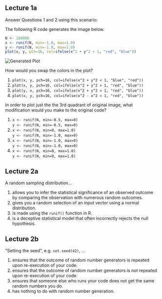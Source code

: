 ## Lecture 1a

Answer Questions 1 and 2 using this scenario:

The following R code generates the image below.
```R
N <- 100000
x <- runif(N, min=-1.0, max=1.0)
y <- runif(N, min=-1.0, max=1.0)
plot(x, y, pch=16, col=ifelse(x^2 + y^2 < 1, "red", "blue"))
```
![Generated Plot](https://raw.githubusercontent.com/rmhorton/statprog/master/week_01_teach_yourself_R/01b_literate_programming-figure/more_darts.png)

How would you swap the colors in the plot?

1. `plot(x, y, pch=16, col=ifelse(x^2 + y^2 < 1, "blue", "red"))`
2. `plot(x, y, pch=16, col=ifelse(x^2 + y^2 > 1, "red", "blue"))`
3. `plot(y, x, pch=16, col=ifelse(x^2 + y^2 > 1, "red", "blue"))`
4. `plot(x, y, pch=16, col=ifelse(x^2 - x^2 < 1, "red", "blue"))`

In order to plot just the the 3rd quadrant of original image, what modification
would you make to the original code?

1. `x <- runif(N, min=-0.5, max=0)`  
   `y <- runif(N, min=-0.5, max=0)`
2. `x <- runif(N, min=0, max=1.0)`  
   `y <- runif(N, min=-1.0, max=0)` 
3. `x <- runif(N, min=-1.0, max=0)`  
   `y <- runif(N, min=-1.0, max=0)`
4. `x <- runif(N, min=0, max=1.0)`  
   `y <- runif(N, min=0, max=1.0)`  

## Lecture 2a

A random sampling distribution...  
1. allows you to infer the statistical significance of an observed outcome by
   comparing the observation with numerous random outcomes.    
2. gives you a random selection of an input vector using a normal 
   distribution.  
3. is made using the `runif()` function in R.  
4. is a deceptive statistical model that often incorrectly rejects the null
   hypothesis.  

## Lecture 2b

"Setting the seed", e.g. `set.seed(42)`, ...  
1. ensures that the outcome of random number generators is repeated upon
   re-execution of your code.  
2. ensures that the outcome of random number generators is *not* repeated upon
   re-execution of your code.  
3. ensures that someone else who runs your code does not get the same random
   numbers you do.  
4. has nothing to do with random number generation.  

